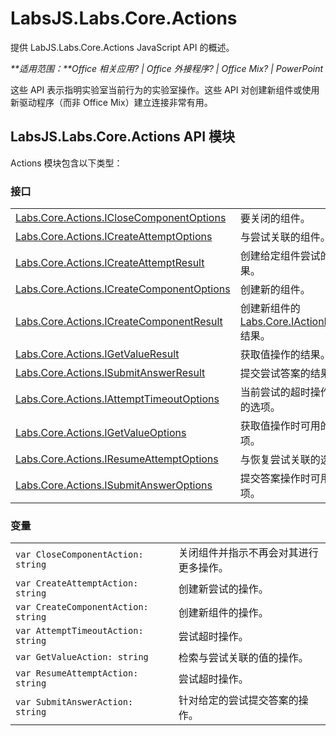 
# <a name="labsjs.labs.core.actions"></a>LabsJS.Labs.Core.Actions
提供 LabJS.Labs.Core.Actions JavaScript API 的概述。

 _**适用范围：**Office 相关应用? | Office 外接程序? | Office Mix? | PowerPoint_

这些 API 表示指明实验室当前行为的实验室操作。这些 API 对创建新组件或使用新驱动程序（而非 Office Mix）建立连接非常有用。

## <a name="labsjs.labs.core.actions-api-module"></a>LabsJS.Labs.Core.Actions API 模块

Actions 模块包含以下类型：


### <a name="interfaces"></a>接口


|||
|:-----|:-----|
|[Labs.Core.Actions.ICloseComponentOptions](../../reference/office-mix/labs.core.actions.iclosecomponentoptions.md)|要关闭的组件。|
|[Labs.Core.Actions.ICreateAttemptOptions](../../reference/office-mix/labs.core.actions.icreateattemptoptions.md)|与尝试关联的组件。|
|[Labs.Core.Actions.ICreateAttemptResult](../../reference/office-mix/labs.core.actions.icreateattemptresult.md)|创建给定组件尝试的结果。|
|[Labs.Core.Actions.ICreateComponentOptions](../../reference/office-mix/labs.core.actions.icreatecomponentoptions.md)|创建新的组件。|
|[Labs.Core.Actions.ICreateComponentResult](../../reference/office-mix/labs.core.actions.icreatecomponentresult.md)|创建新组件的 [Labs.Core.IActionResult](../../reference/office-mix/labs.core.iactionresult.md) 结果。|
|[Labs.Core.Actions.IGetValueResult](../../reference/office-mix/labs.core.actions.igetvalueresult.md)|获取值操作的结果。|
|[Labs.Core.Actions.ISubmitAnswerResult](../../reference/office-mix/labs.core.actions.isubmitanswerresult.md)|提交尝试答案的结果。|
|[Labs.Core.Actions.IAttemptTimeoutOptions](../../reference/office-mix/labs.core.actions.iattempttimeoutoptions.md)|当前尝试的超时操作可用的选项。|
|[Labs.Core.Actions.IGetValueOptions](../../reference/office-mix/labs.core.actions.igetvalueoptions.md)|获取值操作时可用的选项。|
|[Labs.Core.Actions.IResumeAttemptOptions](../../reference/office-mix/labs.core.actions.iresumeattemptoptions.md)|与恢复尝试关联的选项。|
|[Labs.Core.Actions.ISubmitAnswerOptions](../../reference/office-mix/labs.core.actions.isubmitansweroptions.md)|提交答案操作时可用的选项。|

### <a name="variables"></a>变量


|||
|:-----|:-----|
| `var CloseComponentAction: string`|关闭组件并指示不再会对其进行更多操作。|
| `var CreateAttemptAction: string`|创建新尝试的操作。|
| `var CreateComponentAction: string`|创建新组件的操作。|
| `var AttemptTimeoutAction: string`|尝试超时操作。|
| `var GetValueAction: string`|检索与尝试关联的值的操作。|
| `var ResumeAttemptAction: string`|尝试超时操作。|
| `var SubmitAnswerAction: string`|针对给定的尝试提交答案的操作。|
